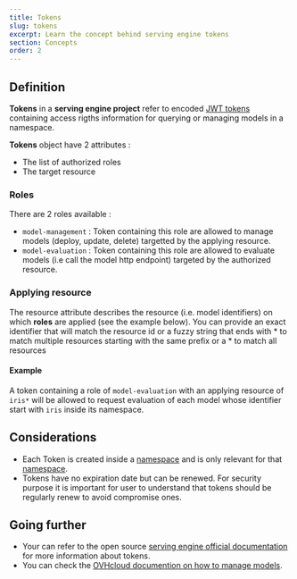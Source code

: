 ```yaml
---
title: Tokens
slug: tokens
excerpt: Learn the concept behind serving engine tokens
section: Concepts
order: 2
---
```

## Definition

**Tokens** in a **serving engine project** refer to encoded [JWT
tokens](https://jwt.io/) containing access rigths information for
querying or managing models in a namespace.

**Tokens** object have 2 attributes :

-   The list of authorized roles
-   The target resource

### Roles

There are 2 roles available :

-   `model-management` : Token containing this role are allowed to
    manage models (deploy, update, delete) targetted by the applying
    resource.
-   `model-evaluation` : Token containing this role are allowed to
    evaluate models (i.e call the model http endpoint) targeted by the
    authorized resource.

### Applying resource

The resource attribute describes the resource (i.e. model identifiers)
on which **roles** are applied (see the example below). You can provide
an exact identifier that will match the resource id or a fuzzy string
that ends with \* to match multiple resources starting with the same
prefix or a \* to match all resources

#### Example

A token containing a role of `model-evaluation` with an applying
resource of `iris*` will be allowed to request evaluation of each model
whose identifier start with `iris` inside its namespace.

## Considerations

-   Each Token is created inside a [namespace](../namespaces) and is
    only relevant for that [namespace](../namespaces).
-   Tokens have no expiration date but can be renewed. For security
    purpose it is important for user to understand that tokens should be
    regularly renew to avoid compromise ones.

## Going further

-   Your can refer to the open source [serving engine official
    documentation](https://serving-doc-mlg.ai.ovh.net/component/tokens.html)
    for more information about tokens.
-   You can check the [OVHcloud documention on how to manage
    models](../manage-tokens).
